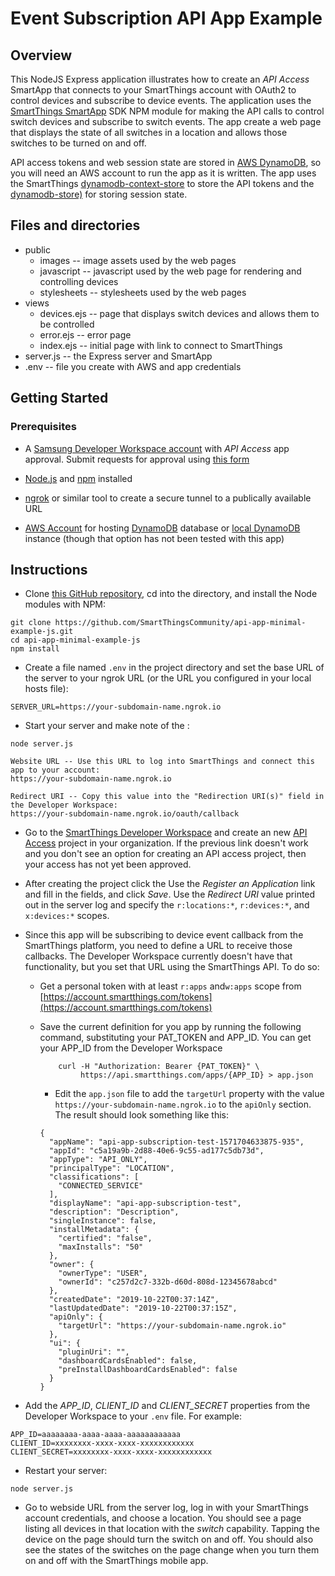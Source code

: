 # Event Subscription API App Example

## Overview

This NodeJS Express application illustrates how to create an _API Access_ SmartApp that connects to your SmartThings
account with OAuth2 to control devices and subscribe to device events. The application uses the 
[SmartThings SmartApp](https://www.npmjs.com/package/@smartthings/smartapp) SDK NPM module for making the
API calls to control switch devices and subscribe to switch events. The app create a web page that displays
the state of all switches in a location and allows those switches to be turned on and off.

API access tokens and web session state are stored in [AWS DynamoDB](https://aws.amazon.com/dynamodb/), so you will
need an AWS account to run the app as it is written. The app uses the 
SmartThings [dynamodb-context-store](https://www.npmjs.com/package/@smartthings/dynamodb-context-store) to store
the API tokens and the [dynamodb-store)](https://www.npmjs.com/package/dynamodb-store) for storing session state.

## Files and directories 

- public
  - images -- image assets used by the web pages
  - javascript -- javascript used by the web page for rendering and controlling devices
  - stylesheets -- stylesheets used by the web pages
- views
  - devices.ejs -- page that displays switch devices and allows them to be controlled
  - error.ejs -- error page
  - index.ejs -- initial page with link to connect to SmartThings
- server.js -- the Express server and SmartApp
- .env -- file you create with AWS and app credentials

## Getting Started

### Prerequisites
- A [Samsung Developer Workspace account](https://smartthings.developer.samsung.com/workspace/) with _API Access_ app approval. 
Submit requests for approval using
[this form](https://smartthings.developer.samsung.com/oauth-request)

- [Node.js](https://nodejs.org/en/) and [npm](https://www.npmjs.com/) installed

- [ngrok](https://ngrok.com/) or similar tool to create a secure tunnel to a publically available URL

- [AWS Account](https://aws.amazon.com) for hosting 
[DynamoDB](https://docs.aws.amazon.com/dynamodb/index.html) database or 
[local DynamoDB](https://docs.aws.amazon.com/amazondynamodb/latest/developerguide/DynamoDBLocal.html) instance 
(though that option has not been tested with this app)

## Instructions
- Clone [this GitHub repository](https://github.com/SmartThingsCommunity/api-app-minimal-example-js), cd into the
directory, and install the Node modules with NPM:
```$bash
git clone https://github.com/SmartThingsCommunity/api-app-minimal-example-js.git
cd api-app-minimal-example-js
npm install
```

- Create a file named `.env` in the project directory and set the base URL of the server to your ngrok URL 
(or the URL you configured in your local hosts file):
```$bash
SERVER_URL=https://your-subdomain-name.ngrok.io
```

- Start your server and make note of the :
```$bash
node server.js

Website URL -- Use this URL to log into SmartThings and connect this app to your account:
https://your-subdomain-name.ngrok.io

Redirect URI -- Copy this value into the "Redirection URI(s)" field in the Developer Workspace:
https://your-subdomain-name.ngrok.io/oauth/callback
```

- Go to the [SmartThings Developer Workspace](https://smartthings.developer.samsung.com/workspace) and create an new
[API Access](https://smartthings.developer.samsung.com/workspace/projects/new?type=CPT-OAUTH) project in your organization.
If the previous link doesn't work and you don't see an option for creating an API access project, then your access
has not yet been approved. 

- After creating the project click the Use the _Register an Application_ link and fill in the fields, and click _Save_. 
Use the _Redirect URI_ value printed out in the server log and specify the 
`r:locations:*`, `r:devices:*`, and `x:devices:*` scopes.

- Since this app will be subscribing to device event callback from the SmartThings platform, you need to define a URL 
to receive those callbacks. The Developer Workspace currently doesn't have that functionality, but you set that URL using
the SmartThings API. To do so:

  - Get a personal token with at least `r:apps` and`w:apps` scope from [https://account.smartthings.com/tokens](https://account.smartthings.com/tokens)
  
  - Save the current definition for you app by running the following command, substituting your PAT_TOKEN and APP_ID. You can
    get your APP_ID from the Developer Workspace
    ```$bash
        curl -H "Authorization: Bearer {PAT_TOKEN}" \
             https://api.smartthings.com/apps/{APP_ID} > app.json
    ```
    
    - Edit the `app.json` file to add the `targetUrl` property with the value `https://your-subdomain-name.ngrok.io` 
    to the `apiOnly` section. The result should look something like this:
    ```$bash
    {
      "appName": "api-app-subscription-test-1571704633875-935",
      "appId": "c5a19a9b-2d88-40e6-9c55-ad177c5db73d",
      "appType": "API_ONLY",
      "principalType": "LOCATION",
      "classifications": [
        "CONNECTED_SERVICE"
      ],
      "displayName": "api-app-subscription-test",
      "description": "Description",
      "singleInstance": false,
      "installMetadata": {
        "certified": "false",
        "maxInstalls": "50"
      },
      "owner": {
        "ownerType": "USER",
        "ownerId": "c257d2c7-332b-d60d-808d-12345678abcd"
      },
      "createdDate": "2019-10-22T00:37:14Z",
      "lastUpdatedDate": "2019-10-22T00:37:15Z",
      "apiOnly": {
        "targetUrl": "https://your-subdomain-name.ngrok.io"
      },
      "ui": {
        "pluginUri": "",
        "dashboardCardsEnabled": false,
        "preInstallDashboardCardsEnabled": false
      }
    }
    ```
- Add the _APP_ID_, _CLIENT_ID_ and _CLIENT_SECRET_ properties from the Developer Workspace to your `.env` file. 
For example:
```$bash
APP_ID=aaaaaaaa-aaaa-aaaa-aaaaaaaaaaaa
CLIENT_ID=xxxxxxxx-xxxx-xxxx-xxxxxxxxxxxx
CLIENT_SECRET=xxxxxxxx-xxxx-xxxx-xxxxxxxxxxxx
```

- Restart your server:
```$bash
node server.js
```

- Go to webside URL from the server log, log in with your SmartThings account credentials, and 
choose a location. You should see a page listing all devices in that location with the _switch_
capability. Tapping the device on the page should turn the switch on and off. You should also see
the states of the switches on the page change when you turn them on and off with the SmartThings
mobile app.

